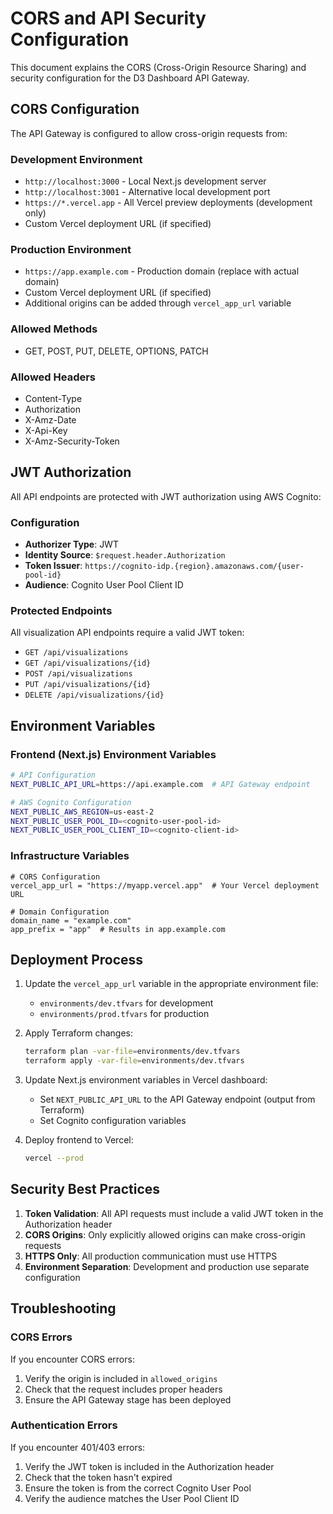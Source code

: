 # CORS and API Security Configuration

This document explains the CORS (Cross-Origin Resource Sharing) and security configuration for the D3 Dashboard API Gateway.

## CORS Configuration

The API Gateway is configured to allow cross-origin requests from:

### Development Environment
- `http://localhost:3000` - Local Next.js development server
- `http://localhost:3001` - Alternative local development port
- `https://*.vercel.app` - All Vercel preview deployments (development only)
- Custom Vercel deployment URL (if specified)

### Production Environment
- `https://app.example.com` - Production domain (replace with actual domain)
- Custom Vercel deployment URL (if specified)
- Additional origins can be added through `vercel_app_url` variable

### Allowed Methods
- GET, POST, PUT, DELETE, OPTIONS, PATCH

### Allowed Headers
- Content-Type
- Authorization
- X-Amz-Date
- X-Api-Key
- X-Amz-Security-Token

## JWT Authorization

All API endpoints are protected with JWT authorization using AWS Cognito:

### Configuration
- **Authorizer Type**: JWT
- **Identity Source**: `$request.header.Authorization`
- **Token Issuer**: `https://cognito-idp.{region}.amazonaws.com/{user-pool-id}`
- **Audience**: Cognito User Pool Client ID

### Protected Endpoints
All visualization API endpoints require a valid JWT token:
- `GET /api/visualizations`
- `GET /api/visualizations/{id}`
- `POST /api/visualizations`
- `PUT /api/visualizations/{id}`
- `DELETE /api/visualizations/{id}`

## Environment Variables

### Frontend (Next.js) Environment Variables
```bash
# API Configuration
NEXT_PUBLIC_API_URL=https://api.example.com  # API Gateway endpoint

# AWS Cognito Configuration
NEXT_PUBLIC_AWS_REGION=us-east-2
NEXT_PUBLIC_USER_POOL_ID=<cognito-user-pool-id>
NEXT_PUBLIC_USER_POOL_CLIENT_ID=<cognito-client-id>
```

### Infrastructure Variables
```hcl
# CORS Configuration
vercel_app_url = "https://myapp.vercel.app"  # Your Vercel deployment URL

# Domain Configuration
domain_name = "example.com"
app_prefix = "app"  # Results in app.example.com
```

## Deployment Process

1. Update the `vercel_app_url` variable in the appropriate environment file:
   - `environments/dev.tfvars` for development
   - `environments/prod.tfvars` for production

2. Apply Terraform changes:
   ```bash
   terraform plan -var-file=environments/dev.tfvars
   terraform apply -var-file=environments/dev.tfvars
   ```

3. Update Next.js environment variables in Vercel dashboard:
   - Set `NEXT_PUBLIC_API_URL` to the API Gateway endpoint (output from Terraform)
   - Set Cognito configuration variables

4. Deploy frontend to Vercel:
   ```bash
   vercel --prod
   ```

## Security Best Practices

1. **Token Validation**: All API requests must include a valid JWT token in the Authorization header
2. **CORS Origins**: Only explicitly allowed origins can make cross-origin requests
3. **HTTPS Only**: All production communication must use HTTPS
4. **Environment Separation**: Development and production use separate configuration

## Troubleshooting

### CORS Errors
If you encounter CORS errors:
1. Verify the origin is included in `allowed_origins`
2. Check that the request includes proper headers
3. Ensure the API Gateway stage has been deployed

### Authentication Errors
If you encounter 401/403 errors:
1. Verify the JWT token is included in the Authorization header
2. Check that the token hasn't expired
3. Ensure the token is from the correct Cognito User Pool
4. Verify the audience matches the User Pool Client ID
